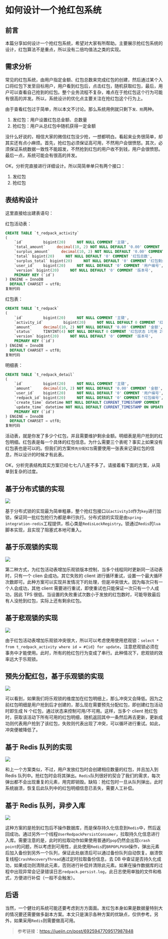 # 如何设计一个抢红包系统

## 前言

本篇分享如何设计一个抢红包系统，希望对大家有所帮助。主要展示抢红包系统的设计，红包算法不是重点，所以没有二倍均值法之类的实现。

## 需求分析

常见的红包系统，由用户指定金额、红包总数来完成红包的创建，然后通过某个入口将红包下发至目标用户，用户看到红包后，点击红包，随机获取红包，最后，用户可以查看自己抢到的红包。整个业务流程不复杂，难点在于抢红包这个行为可能有很高的并发。所以，系统设计的优化点主要关注在抢红包这个行为上。

由于查看红包过于简单，所以本文不讨论。那么系统用例就只剩下`发、抢`两种。

1. 发红包：用户设置红包总金额、总数量
2. 抢红包：用户从总红包中随机获得一定金额

没什么好说的，相信大家的微信红包没少抢，一想都明白。看起来业务很简单，却其实还有点小麻烦。首先，抢红包必须保证高可用，不然用户会很愤怒。其次，必须保证系统数据一致性不能超发，不然抢到红包的用户收不到钱，用户会很愤怒。最后一点，系统可能会有很高的并发。

OK，分析完直接进行详细设计。所以简简单单只有两个接口：

1. 发红包
2. 抢红包

## 表结构设计

这里直接给出建表语句：

红包活动表：

```sql
CREATE TABLE `t_redpack_activity`
(
    `id`         bigint(20)     NOT NULL COMMENT '主键',
    `total_amount`     decimal(10, 2) NOT NULL DEFAULT '0.00' COMMENT '总金额',
    `surplus_amount`     decimal(10, 2) NOT NULL DEFAULT '0.00' COMMENT '剩余金额',
    `total` bigint(20)     NOT NULL DEFAULT '0' COMMENT '红包总数',
    `surplus_total` bigint(20)     NOT NULL DEFAULT '0' COMMENT '红包剩余总数',
    `user_id`    bigint(20)     NOT NULL DEFAULT '0' COMMENT '用户编号',
    `version` bigint(20)     NOT NULL DEFAULT '0' COMMENT '版本号',
    PRIMARY KEY (`id`)
) ENGINE = InnoDB
  DEFAULT CHARSET = utf8;
复制代码
```

红包表：

```sql
CREATE TABLE `t_redpack`
(
    `id`         bigint(20)     NOT NULL COMMENT '主键',
    `activity_id`         bigint(20)     NOT NULL DEFAULT 0 COMMENT '红包活动ID',
    `amount`     decimal(10, 2) NOT NULL DEFAULT '0.00' COMMENT '金额',
    `status`     TINYINT(4) NOT NULL DEFAULT 0 COMMENT '红包状态 1可用 2不可用',
    `version` bigint(20)     NOT NULL DEFAULT '0' COMMENT '版本号',
    PRIMARY KEY (`id`)
) ENGINE = InnoDB
  DEFAULT CHARSET = utf8;
复制代码
```

明细表：

```sql
CREATE TABLE `t_redpack_detail`
(
    `id`         bigint(20)     NOT NULL COMMENT '主键',
    `amount`     decimal(10, 2) NOT NULL DEFAULT '0.00' COMMENT '金额',
    `user_id`    bigint(20)     NOT NULL DEFAULT '0' COMMENT '用户编号',
    `redpack_id` bigint(20)     NOT NULL DEFAULT '0' COMMENT '红包编号',
    `create_time` datetime NOT NULL DEFAULT CURRENT_TIMESTAMP COMMENT '创建时间',
    `update_time` datetime NOT NULL DEFAULT CURRENT_TIMESTAMP ON UPDATE CURRENT_TIMESTAMP COMMENT '更新时间',
    PRIMARY KEY (`id`)
) ENGINE = InnoDB
  DEFAULT CHARSET = utf8;
复制代码
```

活动表，就是你发了多少个红包，并且需要维护剩余金额。明细表是用户抢到的红包明细。红包表是每一个具体的红包信息。为什么需要三个表呢？事实上如果没有红包表也是可以的。但我们的方案`预先分配红包`需要使用一张表来记录红包的信息，所以设计的时候才有此表。

OK，分析完表结构其实方案已经七七八八差不多了。请接着看下面的方案，从简单到复杂的过度。

## 基于分布式锁的实现

![](http://img.topjavaer.cn/img/抢红包1.png)

基于分布式锁的实现最为简单粗暴，整个抢红包接口以`activityId`作为`key`进行加锁，保证同一批红包抢行为都是串行执行。分布式锁的实现是由`spring-integration-redis`工程提供，核心类是`RedisLockRegistry`。锁通过`Redis`的`lua`脚本实现，且实现了阻塞式本地可重入。

## 基于乐观锁的实现

![](http://img.topjavaer.cn/img/抢红包2.png)

第二种方式，为红包活动表增加乐观锁版本控制，当多个线程同时更新同一活动表时，只有一个 clien 会成功。其它失败的 client 进行循环重试，设置一个最大循环次数即可。此种方案可以实现并发情况下的处理，但是冲突很大。因为每次只有一个人会成功，其他 client 需要进行重试，即使重试也只能保证一次只有一个人成功，因此 TPS 很低。当设置的失败重试次数小于发放的红包数时，可能导致最后有人没抢到红包，实际上还有剩余红包。

## 基于悲观锁的实现

![](http://img.topjavaer.cn/img/抢红包3.png)

由于红包活动表增加乐观锁冲突很大，所以可以考虑使用使用悲观锁：`select * from t_redpack_activity where id = #{id} for update`，注意悲观锁必须在事务中才能使用。此时，所有的抢红包行为变成了串行。此种情况下，悲观锁的效率远大于乐观锁。

## 预先分配红包，基于乐观锁的实现

![](http://img.topjavaer.cn/img/抢红包4.png)

可以看到，如果我们将乐观锁的维度加在红包明细上，那么冲突又会降低。因为之前红包明细是用户抢到后才创建的，那么现在需要预先分配红包，即创建红包活动时即生成 N 个红包，通过状态来控制可用/不可用。这样，当多个 client 抢红包时，获取该活动下所有可用的红包明细，随机返回其中一条然后再去更新，更新成功则代表用户抢到了该红包，失败则代表出现了冲突，可以循环进行重试。如此，冲突便被降低了。

## 基于 Redis 队列的实现

![](http://img.topjavaer.cn/img/抢红包5.png)

和上一个方案类似，不过，用户发放红包时会创建相应数量的红包，并且加入到 Redis 队列中。抢红包时会将其弹出。`Redis`队列很好的契合了我们的需求，每次弹出都不会出现重复的元素，用完即销毁。缺陷：抢红包时一旦从队列弹出，此时系统崩溃，恢复后此队列中的红包明细信息已丢失，需要人工补偿。

## 基于 Redis 队列，异步入库

![](http://img.topjavaer.cn/img/抢红包6.png)

这种方案的是抢到红包后不操作数据库，而是保存持久化信息到`Redis`中，然后返回成功。通过另外一个线程`UserRedpackPersistConsumer`，拉取持久化信息进行入库。需要注意的是，此时的拉取动作如果使用普通的`pop`仍然会出现`crash point`的问题，所以考虑到可用性，此处使用`Redis`的`BRPOPLPUSH`操作，弹出元素后加入备份到另外一个队列，保证此处崩溃后可以通过备份队列自动恢复。崩溃恢复线程`CrashRecoveryThread`通过定时拉取备份信息，去 DB 中查证是否持久化成功，如果成功则清除此元素，否则进行补偿并清除此元素。如果在操作数据库的过程中出现异常会记录错误日志`redpack.persist.log`，此日志使用单独的文件和格式，方便进行补偿（一般不会触发）。

## 后语

当然，一个健壮的系统可能还要考虑到方方面面。发红包本身如果是数据量特别大的情况要还需要做多副本方案。本文只是演示各种方案的优缺点，仅供参考。另外，如果采用`Redis`则需要做高可用。



> 参考链接：https://juejin.cn/post/6925947709517987848
